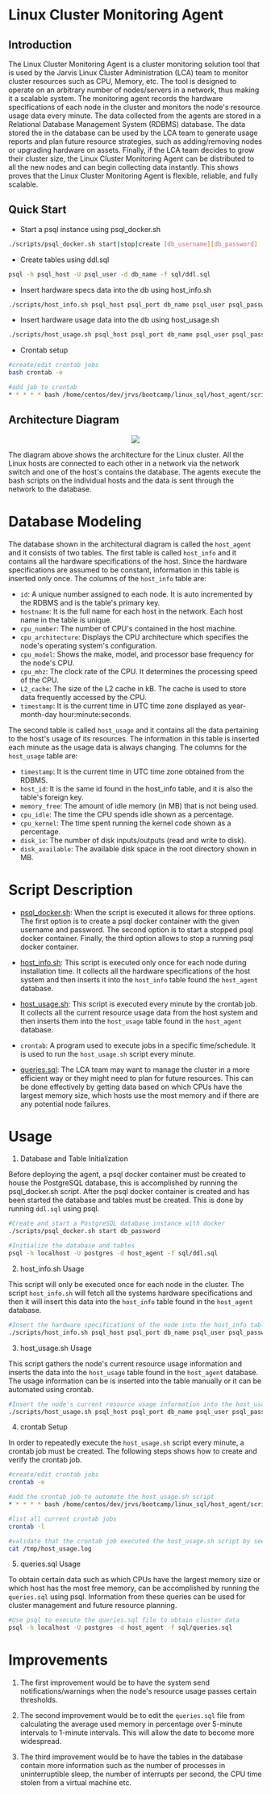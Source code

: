 # Linux Cluster Monitoring Agent

## Introduction

The Linux Cluster Monitoring Agent is a cluster monitoring solution tool that is used by the Jarvis Linux Cluster Administration (LCA) team to monitor cluster resources such as CPU, Memory, etc. The tool is designed to operate on an arbitrary number of nodes/servers in a network, thus making it a scalable system. The monitoring agent records the hardware specifications of each node in the cluster and monitors the node's resource usage data every minute. The data collected from the agents are stored in a Relational Database Management System (RDBMS) database. The data stored the in the database can be used by the LCA team to generate usage reports and plan future resource strategies, such as adding/removing nodes or upgrading hardware on assets. Finally, if the LCA team decides to grow their cluster size, the Linux Cluster Monitoring Agent can be distributed to all the new nodes and can begin collecting data instantly. This shows proves that the Linux Cluster Monitoring Agent is flexible, reliable, and fully scalable.

## Quick Start
- Start a psql instance using psql_docker.sh
```sh
./scripts/psql_docker.sh start|stop|create [db_username][db_password]
```
- Create tables using ddl.sql
```sh
psql -h psql_host -U psql_user -d db_name -f sql/ddl.sql
```
- Insert hardware specs data into the db using host_info.sh
```sh
./scripts/host_info.sh psql_host psql_port db_name psql_user psql_password
```
- Insert hardware usage data into the db using host_usage.sh
```sh
./scripts/host_usage.sh psql_host psql_port db_name psql_user psql_password
```
- Crontab setup
```sh
#create/edit crontab jobs
bash crontab -e

#add job to crontab
* * * * * bash /home/centos/dev/jrvs/bootcamp/linux_sql/host_agent/scripts/host_usage.sh localhost 5432 host_agent postgres password > /tmp/host_usage.log
```
## Architecture Diagram

<p align="center">
<img src="https://github.com/jarviscanada/jarvis_data_eng_JudeFurtal/blob/develop/linux_sql/assets/arch_diagram.png">
</p>

The diagram above shows the architecture for the Linux cluster. All the Linux hosts are connected to each other in a network via the network switch and one of the host's contains the database. The agents execute the bash scripts on the individual hosts and the data is sent through the network to the database.

# Database Modeling

The database shown in the architectural diagram is called the `host_agent` and it consists of two tables. The first table is called `host_info` and it contains all the hardware specifications of the host. Since the hardware specifications are assumed to be constant, information in this table is inserted only once. The columns of the `host_info` table are:
- `id`: A unique number assigned to each node. It is auto incremented by the RDBMS and is the table's primary key.
- `hostname`:  It is the full name for each host in the network. Each host name in the table is unique.
- `cpu_number`:  The number of CPU's contained in the host machine.
- `cpu_architecture`: Displays the CPU architecture which specifies the node's operating system's configuration.
- `cpu_model`: Shows the make, model, and processor base frequency for the node's CPU.
- `cpu_mhz`: The clock rate of the CPU. It determines the processing speed of the CPU.
- `L2_cache`: The size of the L2 cache in kB. The cache is used to store data frequently accessed by the CPU.
- `timestamp`: It is the current time in UTC time zone displayed as year-month-day hour:minute:seconds.

The second table is called `host_usage` and it contains all the data pertaining to the host's usage of its resources. The information in this table is inserted each minute as the usage data is always changing. The columns for the `host_usage` table are:
- `timestamp`: It is the current time in UTC time zone obtained from the RDBMS.
- `host_id`: It is the same id found in the host_info table, and it is also the table's foreign key. 
- `memory_free`: The amount of idle memory (in MB) that is not being used.
- `cpu_idle`: The time the CPU spends idle shown as a percentage.
- `cpu_kernel`: The time spent running the kernel code shown as a percentage.
- `disk_io`: The number of disk inputs/outputs (read and write to disk).
- `disk_available`: The available disk space in the root directory shown in MB.

# Script Description

- [psql_docker.sh](https://github.com/jarviscanada/jarvis_data_eng_JudeFurtal/blob/develop/linux_sql/scripts/psql_docker.sh): When the script is executed it allows for three options. The first option is to create a psql docker container with the given username and password. The second option is to start a stopped psql docker container. Finally, the third option allows to stop a running psql docker container.

- [host_info.sh](https://github.com/jarviscanada/jarvis_data_eng_JudeFurtal/blob/develop/linux_sql/scripts/host_info.sh): This script is executed only once for each node during installation time. It collects all the hardware specifications of the host system and then inserts it into the `host_info` table found the `host_agent` database.

- [host_usage.sh](https://github.com/jarviscanada/jarvis_data_eng_JudeFurtal/blob/develop/linux_sql/scripts/host_usage.sh): This script is executed every minute by the crontab job. It collects all the current resource usage data from the host system and then inserts them into the `host_usage` table found in the `host_agent` database.

- `crontab`: A program used to execute jobs in a specific time/schedule. It is used to run the `host_usage.sh` script every minute.

- [queries.sql](https://github.com/jarviscanada/jarvis_data_eng_JudeFurtal/blob/develop/linux_sql/sql/queries.sql): The LCA team may want to manage the cluster in a more efficient way or they might need to plan for future resources. This can be done effectively by getting data based on which CPUs have the largest memory size, which hosts use the most memory and if there are any potential node failures.

# Usage

1. Database and Table Initialization

Before deploying the agent, a psql docker container must be created to house the PostgreSQL database, this is accomplished by running the psql_docker.sh script. After the psql docker container is created and has been started the database and tables must be created. This is done by running `ddl.sql` using psql.  

```sh
#Create and start a PostgreSQL database instance with docker
./scripts/psql_docker.sh start db_password

#Initialize the database and tables
psql -h localhost -U postgres -d host_agent -f sql/ddl.sql
```
2. host_info.sh Usage

This script will only be executed once for each node in the cluster. The script `host_info.sh` will fetch all the systems hardware specifications and then it will insert this data into the `host_info` table found in the `host_agent` database. 

```sh
#Insert the hardware specifications of the node into the host_info table
./scripts/host_info.sh psql_host psql_port db_name psql_user psql_password
```

3. host_usage.sh Usage

This script gathers the node's current resource usage information and inserts the data into the `host_usage` table found in the `host_agent` database. The usage information can be is inserted into the table manually or it can be automated using crontab.
 
```sh
#Insert the node's current resource usage information into the host_usage table
./scripts/host_usage.sh psql_host psql_port db_name psql_user psql_password
```

4. crontab Setup

In order to repeatedly execute the `host_usage.sh` script every minute, a crontab job must be created. The following steps shows how to create and verify the crontab job.

```sh
#create/edit crontab jobs
crontab -e

#add the crontab job to automate the host_usage.sh script
* * * * * bash /home/centos/dev/jrvs/bootcamp/linux_sql/host_agent/scripts/host_usage.sh localhost 5432 host_agent postgres password > /tmp/host_usage.log

#list all current crontab jobs
crontab -l

#validate that the crontab job executed the host_usage.sh script by seeing the log file 
cat /tmp/host_usage.log
```
5. queries.sql Usage

To obtain certain data such as which CPUs have the largest memory size or which host has the most free memory, can be accomplished by running the `queries.sql` using psql. Information from these queries can be used for cluster management and future resource planning.

```sh
#Use psql to execute the queries.sql file to obtain cluster data
psql -h localhost -U postgres -d host_agent -f sql/queries.sql
```

# Improvements

1. The first improvement would be to have the system send notifications/warnings when the node's resource usage passes certain thresholds.
 
2. The second improvement would be to edit the `queries.sql` file from calculating the average used memory in percentage over 5-minute intervals to 1-minute intervals. This will allow the date to become more widespread.

3. The third improvement would be to have the tables in the database contain more information such as the number of processes in uninterruptible sleep, the number of interrupts per second, the CPU time stolen from a virtual machine etc.

